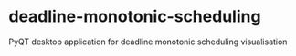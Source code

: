 # deadline-monotonic-scheduling
PyQT desktop application for deadline monotonic scheduling visualisation
